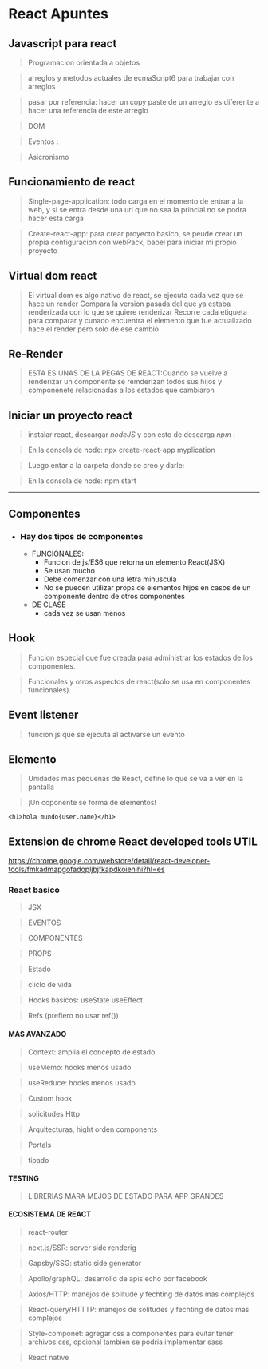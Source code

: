 # React Apuntes


## Javascript para react

>Programacion orientada a objetos

>arreglos y metodos actuales de ecmaScript6 para trabajar con arreglos

>pasar por referencia: hacer un copy paste de un arreglo es diferente a hacer una referencia de este arreglo

>DOM

>Eventos : 

>Asicronismo

## Funcionamiento de react
>Single-page-application: todo carga en el momento de entrar a la web, y si se entra desde una url que no sea la princial no se podra hacer esta carga

>Create-react-app: para crear proyecto basico, se peude crear un propia configuracion con webPack, babel para iniciar mi propio proyecto

## Virtual dom react
>El virtual dom es algo nativo de react, se ejecuta cada vez que se hace un render
>Compara la version pasada del que ya estaba renderizada con lo que se quiere renderizar
>Recorre cada etiqueta para comparar y cunado encuentra el elemento que fue actualizado hace el render pero solo de ese cambio

## Re-Render
>ESTA ES UNAS DE LA PEGAS DE REACT:Cuando se vuelve a renderizar un componente se remderizan todos sus hijos y componenete relacionadas a los estados que cambiaron

## Iniciar un proyecto react
> instalar react, descargar *nodeJS* y con esto de descarga *npm* :

>En la consola de node: npx create-react-app myplication

> Luego entar a la carpeta donde se creo y darle:

>En la consola de node: npm start




---
## Componentes
+ ### Hay dos tipos de componentes
    -  FUNCIONALES:
        + Funcion de js/ES6 que retorna un elemento React(JSX)
        + Se usan mucho
        +  Debe comenzar con una letra minuscula
        +  No se pueden utilizar props de elementos hijos en casos de un componente dentro de otros componentes
    -  DE CLASE
        + cada vez se usan menos
        

## Hook
>Funcion especial que fue creada para administrar los estados de los componentes.

>Funcionales y otros aspectos de react(solo se usa en componentes funcionales).

## Event listener
> funcion js que se ejecuta al activarse un evento

## Elemento 
> Unidades mas pequeñas de React, define lo que se va a ver en la pantalla 

> ¡Un coponente se forma de elementos!

    <h1>hola mundo{user.name}</h1> 

## Extension de chrome React developed tools UTIL

https://chrome.google.com/webstore/detail/react-developer-tools/fmkadmapgofadopljbjfkapdkoienihi?hl=es

### React basico
>JSX

>EVENTOS

>COMPONENTES

>PROPS

>Estado

>cliclo de vida

>Hooks basicos: useState useEffect

>Refs (prefiero no usar ref())

#### MAS AVANZADO
>Context: amplia el concepto de estado.

>useMemo: hooks menos usado

>useReduce: hooks menos usado

>Custom hook

>solicitudes Http

>Arquitecturas, hight orden components

>Portals

>tipado


#### TESTING
>LIBRERIAS MARA MEJOS DE ESTADO PARA APP GRANDES

#### ECOSISTEMA DE REACT
>react-router

>next.js/SSR: server side renderig

>Gapsby/SSG: static side generator

>Apollo/graphQL: desarrollo de apis echo por facebook

>Axios/HTTP: manejos de solitude y fechting de datos mas complejos

>React-query/HTTTP: manejos de solitudes y fechting de datos mas complejos

>Style-componet: agregar css a componentes para evitar tener archivos css, opcional tambien se podria implementar sass

>React native 



